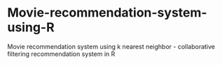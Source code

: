# Movie-recommendation-system-using-R
Movie recommendation system using k nearest neighbor - collaborative filtering recommendation system in R
